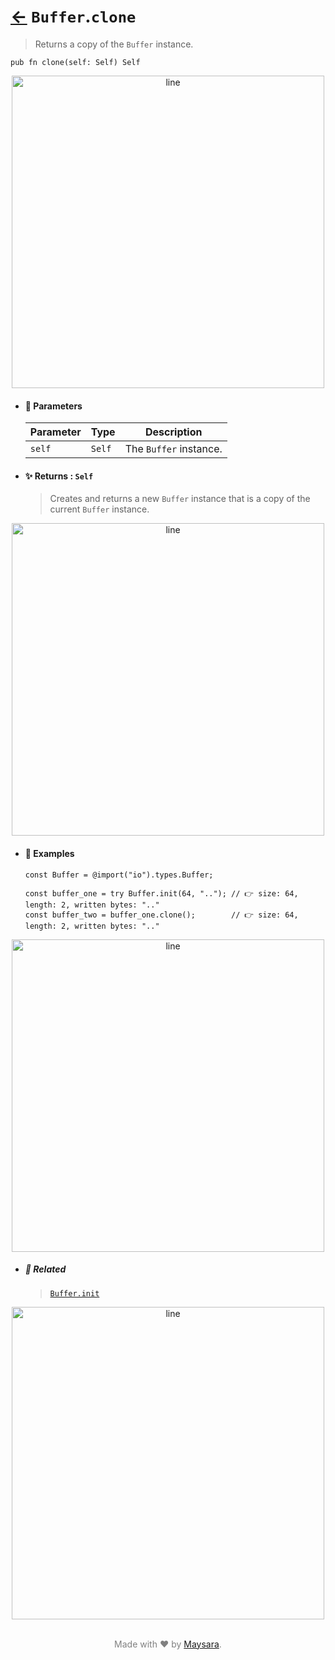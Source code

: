 # [←](../Buffer.md) `Buffer`.`clone`

> Returns a copy of the `Buffer` instance.

```zig
pub fn clone(self: Self) Self
```


<div align="center">
<img src="https://raw.githubusercontent.com/Super-ZIG/io/refs/heads/main/dist/img/md/line.png" alt="line" style="width:500px;"/>
</div>

- #### 🧩 Parameters

    | Parameter | Type   | Description            |
    | --------- | ------ | ---------------------- |
    | `self`    | `Self` | The `Buffer` instance. |

- #### ✨ Returns : `Self`

    > Creates and returns a new `Buffer` instance that is a copy of the current `Buffer` instance.

<div align="center">
<img src="https://raw.githubusercontent.com/Super-ZIG/io/refs/heads/main/dist/img/md/line.png" alt="line" style="width:500px;"/>
</div>

- #### 🧪 Examples

    ```zig
    const Buffer = @import("io").types.Buffer;
    ```

    ```zig
    const buffer_one = try Buffer.init(64, ".."); // 👉 size: 64, length: 2, written bytes: ".."
    const buffer_two = buffer_one.clone();        // 👉 size: 64, length: 2, written bytes: ".."
    ```

<div align="center">
<img src="https://raw.githubusercontent.com/Super-ZIG/io/refs/heads/main/dist/img/md/line.png" alt="line" style="width:500px;"/>
</div>

- ##### 🔗 Related

  > [`Buffer.init`](./init.md)

<div align="center">
<img src="https://raw.githubusercontent.com/Super-ZIG/io/refs/heads/main/dist/img/md/line.png" alt="line" style="width:500px;"/>
</div>

<p align="center" style="color:grey;"><br />Made with ❤️ by <a href="http://github.com/maysara-elshewehy" target="blank">Maysara</a>.</p>